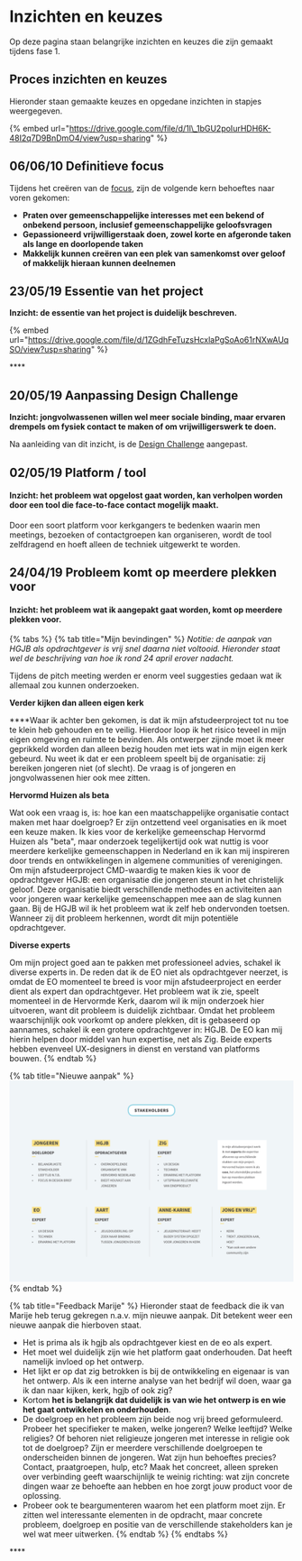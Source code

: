 # Inzichten en keuzes

Op deze pagina staan belangrijke inzichten en keuzes die zijn gemaakt tijdens fase 1.

## Proces inzichten en keuzes

Hieronder staan gemaakte keuzes en opgedane inzichten in stapjes weergegeven.

{% embed url="https://drive.google.com/file/d/1l\_1bGU2poIurHDH6K-48I2q7D9BnDmO4/view?usp=sharing" %}

## 06/06/10 Definitieve focus

Tijdens het creëren van de [focus](https://maroeska-productbiografie.gitbook.io/productbiografie/inzichten-april-+-mei/focus), zijn de volgende kern behoeftes naar voren gekomen:

* **Praten over gemeenschappelijke interesses met een bekend of onbekend persoon, inclusief gemeenschappelijke geloofsvragen**
* **Gepassioneerd vrijwilligerstaak doen, zowel korte en afgeronde taken als lange en doorlopende taken**
* **Makkelijk kunnen creëren van een plek van samenkomst over geloof of makkelijk hieraan kunnen deelnemen**

## 23/05/19 Essentie van het project

**Inzicht: de essentie van het project is duidelijk beschreven.**

{% embed url="https://drive.google.com/file/d/1ZGdhFeTuzsHcxlaPgSoAo61rNXwAUqSO/view?usp=sharing" %}

\*\*\*\*

## 20/05/19 Aanpassing Design Challenge

**Inzicht: jongvolwassenen willen wel meer sociale binding, maar ervaren drempels om fysiek contact te maken of om vrijwilligerswerk te doen.**

Na aanleiding van dit inzicht, is de [Design Challenge](https://maroeska-productbiografie.gitbook.io/productbiografie/#design-challenge) aangepast.

## 02/05/19 Platform / tool

#### Inzicht: het probleem wat opgelost gaat worden, kan verholpen worden door een tool die face-to-face contact mogelijk maakt.

Door een soort platform voor kerkgangers te bedenken waarin men meetings, bezoeken of contactgroepen kan organiseren, wordt de tool zelfdragend en hoeft alleen de techniek uitgewerkt te worden. 

## 24/04/19 Probleem komt op meerdere plekken voor

#### Inzicht: het probleem wat ik aangepakt gaat worden, komt op meerdere plekken voor. 

{% tabs %}
{% tab title="Mijn bevindingen" %}
_Notitie: de aanpak van HGJB als opdrachtgever is vrij snel daarna niet voltooid. Hieronder staat wel de beschrijving van hoe ik rond 24 april erover nadacht._

Tijdens de pitch meeting werden er enorm veel suggesties gedaan wat ik allemaal zou kunnen onderzoeken.

**Verder kijken dan alleen eigen kerk**

  
****Waar ik achter ben gekomen, is dat ik mijn afstudeerproject tot nu toe te klein heb gehouden en te veilig. Hierdoor loop ik het risico teveel in mijn eigen omgeving en ruimte te bevinden. Als ontwerper zijnde moet ik meer geprikkeld worden dan alleen bezig houden met iets wat in mijn eigen kerk gebeurd. Nu weet ik dat er een probleem speelt bij de organisatie: zij bereiken jongeren niet \(of slecht\). De vraag is of jongeren en jongvolwassenen hier ook mee zitten. 

**Hervormd Huizen als beta**

Wat ook een vraag is, is: hoe kan een maatschappelijke organisatie contact maken met haar doelgroep? Er zijn ontzettend veel organisaties en ik moet een keuze maken. Ik kies voor de kerkelijke gemeenschap Hervormd Huizen als "beta", maar onderzoek tegelijkertijd ook wat nuttig is voor meerdere kerkelijke gemeenschappen in Nederland en ik kan mij inspireren door trends en ontwikkelingen in algemene communities of verenigingen. Om mijn afstudeerproject CMD-waardig te maken kies ik voor de opdrachtgever HGJB: een organisatie die jongeren steunt in het christelijk geloof. Deze organisatie biedt verschillende methodes en activiteiten aan voor jongeren waar kerkelijke gemeenschappen mee aan de slag kunnen gaan. Bij de HGJB wil ik het probleem wat ik zelf heb ondervonden toetsen. Wanneer zij dit probleem herkennen, wordt dit mijn potentiële opdrachtgever. 

**Diverse experts**

Om mijn project goed aan te pakken met professioneel advies, schakel ik diverse experts in. De reden dat ik de EO niet als opdrachtgever neerzet, is omdat de EO momenteel te breed is voor mijn afstudeerproject en eerder dient als expert dan opdrachtgever. Het probleem wat ik zie, speelt momenteel in de Hervormde Kerk, daarom wil ik mijn onderzoek hier uitvoeren, want dit probleem is duidelijk zichtbaar. Omdat het probleem waarschijnlijk ook voorkomt op andere plekken, dit is gebaseerd op aannames, schakel ik een grotere opdrachtgever in: HGJB. De EO kan mij hierin helpen door middel van hun expertise, net als Zig. Beide experts hebben evenveel UX-designers in dienst en verstand van platforms bouwen.
{% endtab %}

{% tab title="Nieuwe aanpak" %}
![](../.gitbook/assets/stakeholders.png)
{% endtab %}

{% tab title="Feedback Marije" %}
Hieronder staat de feedback die ik van Marije heb terug gekregen n.a.v. mijn nieuwe aanpak. Dit betekent weer een nieuwe aanpak die hierboven staat.

* Het is prima als ik hgjb als opdrachtgever kiest en de eo als expert. 
* Het moet wel duidelijk zijn wie het platform gaat onderhouden. Dat heeft namelijk invloed op het ontwerp. 
* Het lijkt er op dat zig betrokken is bij de ontwikkeling en eigenaar is van het ontwerp. Als ik een interne analyse van het bedrijf wil doen, waar ga ik dan naar kijken, kerk, hgjb of ook zig? 
* Kortom **het is belangrijk dat duidelijk is van wie het ontwerp is en wie het gaat ontwikkelen en onderhouden**. 
* De doelgroep en het probleem zijn beide nog vrij breed geformuleerd. Probeer het specifieker te maken, welke jongeren? Welke leeftijd? Welke religies? Of behoren niet religieuze jongeren met interesse in religie ook tot de doelgroep? Zijn er meerdere verschillende doelgroepen te onderscheiden binnen de jongeren. Wat zijn hun behoeftes precies? Contact, praatgroepen, hulp, etc? Maak het concreet, alleen spreken over verbinding geeft waarschijnlijk te weinig richting: wat zijn concrete dingen waar ze behoefte aan hebben en hoe zorgt jouw product voor de oplossing.
* Probeer ook te beargumenteren waarom het een platform moet zijn. Er zitten wel interessante elementen in de opdracht, maar concrete probleem, doelgroep en positie van de verschillende stakeholders kan je wel wat meer uitwerken. 
{% endtab %}
{% endtabs %}

\*\*\*\*

